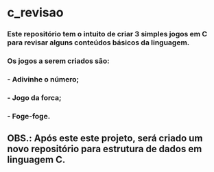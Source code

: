 # c_revisao

### Este repositório tem o intuito de criar 3 simples jogos em C para revisar alguns conteúdos básicos da linguagem. 
### Os jogos a serem criados são:
### - Adivinhe o número;
### - Jogo da forca;
### - Foge-foge.

## OBS.: Após este este projeto, será criado um novo repositório para estrutura de dados em linguagem C.
